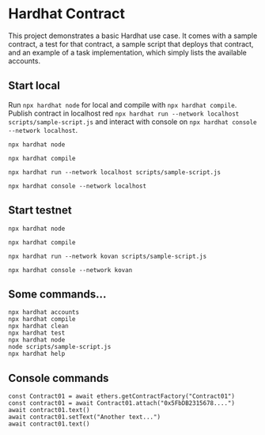 # Hardhat Contract

This project demonstrates a basic Hardhat use case. It comes with a sample contract, a test for that contract, a sample script that deploys that contract, and an example of a task implementation, which simply lists the available accounts.

## Start local

Run `npx hardhat node` for local and compile with `npx hardhat compile`. Publish contract in localhost red `npx hardhat run --network localhost scripts/sample-script.js` and interact with console on `npx hardhat console --network localhost`.

```
npx hardhat node

npx hardhat compile

npx hardhat run --network localhost scripts/sample-script.js

npx hardhat console --network localhost
```

## Start testnet

```
npx hardhat node

npx hardhat compile

npx hardhat run --network kovan scripts/sample-script.js

npx hardhat console --network kovan
```

## Some commands...

```shell
npx hardhat accounts
npx hardhat compile
npx hardhat clean
npx hardhat test
npx hardhat node
node scripts/sample-script.js
npx hardhat help
```

## Console commands

```shell
const Contract01 = await ethers.getContractFactory("Contract01")
const contract01 = await Contract01.attach("0x5FbDB2315678....")
await contract01.text()
await contract01.setText("Another text...")
await contract01.text()
```
